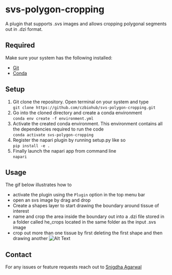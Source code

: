 # svs-polygon-cropping
A plugin that supports .svs images and allows cropping polygonal segments out in .dzi format. 

## Required
Make sure your system has the following installed: <br>
- [Git](https://git-scm.com/book/en/v2/Getting-Started-Installing-Git)
- [Conda](https://docs.conda.io/en/latest/miniconda.html)

## Setup
1. Git clone the repository. Open terminal on your system and type <br>
``` git clone https://github.com/czbiohub/svs-polygon-cropping.git ```
2. Go into the cloned directory and create a conda environment <br> ``` conda env create -f environment.yml ```
3. Activate the created conda environment. This environment contains all the dependencies required to run the code <br>``` conda activate svs-polygon-cropping ```
4. Register the napari plugin by running setup.py like so <br> ``` pip install -e . ```
5. Finally launch the napari app from command line <br> ``` napari  ```

## Usage
The gif below illustrates how to 
- activate the plugin using the `Plugin` option in the top menu bar  
- open an svs image by drag and drop  
- Create a shapes layer to start drawing the boundary around tissue of interest
- name and crop the area inside the boundary out into a .dzi file stored in a folder called he_crops located in the same folder as the input .svs image
- crop out more than one tissue by first deleting the first shape and then drawing another
 ![Alt Text](https://github.com/czbiohub/svs-polygon-cropping/blob/main/tabula.gif)
 
 ## Contact
 For any issues or feature requests reach out to [Snigdha Agarwal](snigdhaagarwal93@gmail.com)
